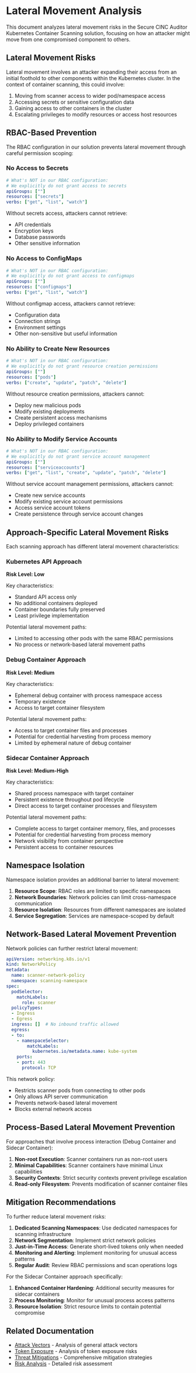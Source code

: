 # Lateral Movement Analysis

This document analyzes lateral movement risks in the Secure CINC Auditor Kubernetes Container Scanning solution, focusing on how an attacker might move from one compromised component to others.

## Lateral Movement Risks

Lateral movement involves an attacker expanding their access from an initial foothold to other components within the Kubernetes cluster. In the context of container scanning, this could involve:

1. Moving from scanner access to wider pod/namespace access
2. Accessing secrets or sensitive configuration data
3. Gaining access to other containers in the cluster
4. Escalating privileges to modify resources or access host resources

## RBAC-Based Prevention

The RBAC configuration in our solution prevents lateral movement through careful permission scoping:

### No Access to Secrets

```yaml
# What's NOT in our RBAC configuration:
# We explicitly do not grant access to secrets
apiGroups: [""]
resources: ["secrets"]
verbs: ["get", "list", "watch"]
```

Without secrets access, attackers cannot retrieve:

- API credentials
- Encryption keys
- Database passwords
- Other sensitive information

### No Access to ConfigMaps

```yaml
# What's NOT in our RBAC configuration:
# We explicitly do not grant access to configmaps
apiGroups: [""]
resources: ["configmaps"]
verbs: ["get", "list", "watch"]
```

Without configmap access, attackers cannot retrieve:

- Configuration data
- Connection strings
- Environment settings
- Other non-sensitive but useful information

### No Ability to Create New Resources

```yaml
# What's NOT in our RBAC configuration:
# We explicitly do not grant resource creation permissions
apiGroups: [""]
resources: ["pods"]
verbs: ["create", "update", "patch", "delete"]
```

Without resource creation permissions, attackers cannot:

- Deploy new malicious pods
- Modify existing deployments
- Create persistent access mechanisms
- Deploy privileged containers

### No Ability to Modify Service Accounts

```yaml
# What's NOT in our RBAC configuration:
# We explicitly do not grant service account management
apiGroups: [""]
resources: ["serviceaccounts"]
verbs: ["get", "list", "create", "update", "patch", "delete"]
```

Without service account management permissions, attackers cannot:

- Create new service accounts
- Modify existing service account permissions
- Access service account tokens
- Create persistence through service account changes

## Approach-Specific Lateral Movement Risks

Each scanning approach has different lateral movement characteristics:

### Kubernetes API Approach

**Risk Level: Low**

Key characteristics:

- Standard API access only
- No additional containers deployed
- Container boundaries fully preserved
- Least privilege implementation

Potential lateral movement paths:

- Limited to accessing other pods with the same RBAC permissions
- No process or network-based lateral movement paths

### Debug Container Approach

**Risk Level: Medium**

Key characteristics:

- Ephemeral debug container with process namespace access
- Temporary existence
- Access to target container filesystem

Potential lateral movement paths:

- Access to target container files and processes
- Potential for credential harvesting from process memory
- Limited by ephemeral nature of debug container

### Sidecar Container Approach

**Risk Level: Medium-High**

Key characteristics:

- Shared process namespace with target container
- Persistent existence throughout pod lifecycle
- Direct access to target container processes and filesystem

Potential lateral movement paths:

- Complete access to target container memory, files, and processes
- Potential for credential harvesting from process memory
- Network visibility from container perspective
- Persistent access to container resources

## Namespace Isolation

Namespace isolation provides an additional barrier to lateral movement:

1. **Resource Scope**: RBAC roles are limited to specific namespaces
2. **Network Boundaries**: Network policies can limit cross-namespace communication
3. **Resource Isolation**: Resources from different namespaces are isolated
4. **Service Segregation**: Services are namespace-scoped by default

## Network-Based Lateral Movement Prevention

Network policies can further restrict lateral movement:

```yaml
apiVersion: networking.k8s.io/v1
kind: NetworkPolicy
metadata:
  name: scanner-network-policy
  namespace: scanning-namespace
spec:
  podSelector:
    matchLabels:
      role: scanner
  policyTypes:
  - Ingress
  - Egress
  ingress: []  # No inbound traffic allowed
  egress:
  - to:
    - namespaceSelector:
        matchLabels:
          kubernetes.io/metadata.name: kube-system
    ports:
    - port: 443
      protocol: TCP
```

This network policy:

- Restricts scanner pods from connecting to other pods
- Only allows API server communication
- Prevents network-based lateral movement
- Blocks external network access

## Process-Based Lateral Movement Prevention

For approaches that involve process interaction (Debug Container and Sidecar Container):

1. **Non-root Execution**: Scanner containers run as non-root users
2. **Minimal Capabilities**: Scanner containers have minimal Linux capabilities
3. **Security Contexts**: Strict security contexts prevent privilege escalation
4. **Read-only Filesystem**: Prevents modification of scanner container files

## Mitigation Recommendations

To further reduce lateral movement risks:

1. **Dedicated Scanning Namespaces**: Use dedicated namespaces for scanning infrastructure
2. **Network Segmentation**: Implement strict network policies
3. **Just-in-Time Access**: Generate short-lived tokens only when needed
4. **Monitoring and Alerting**: Implement monitoring for unusual access patterns
5. **Regular Audit**: Review RBAC permissions and scan operations logs

For the Sidecar Container approach specifically:

1. **Enhanced Container Hardening**: Additional security measures for sidecar containers
2. **Process Monitoring**: Monitor for unusual process access patterns
3. **Resource Isolation**: Strict resource limits to contain potential compromise

## Related Documentation

- [Attack Vectors](attack-vectors.md) - Analysis of general attack vectors
- [Token Exposure](token-exposure.md) - Analysis of token exposure risks
- [Threat Mitigations](threat-mitigations.md) - Comprehensive mitigation strategies
- [Risk Analysis](../risk/index.md) - Detailed risk assessment
